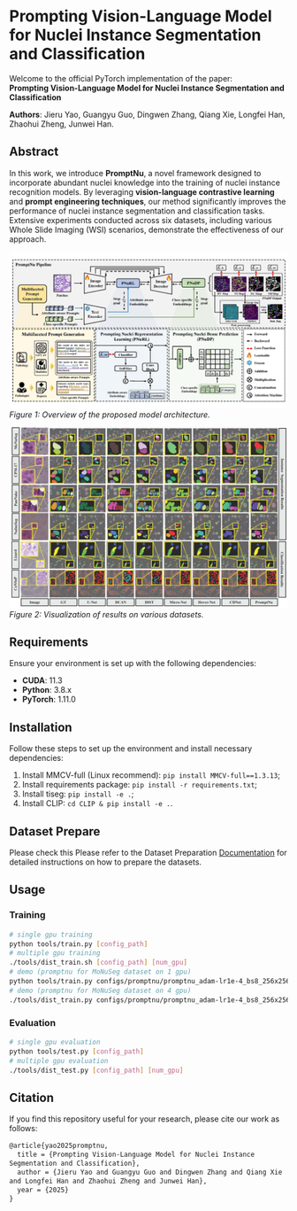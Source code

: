 # **Prompting Vision-Language Model for Nuclei Instance Segmentation and Classification**

Welcome to the official PyTorch implementation of the paper:  
**Prompting Vision-Language Model for Nuclei Instance Segmentation and Classification**

**Authors**: Jieru Yao, Guangyu Guo, Dingwen Zhang, Qiang Xie, Longfei Han, Zhaohui Zheng, Junwei Han.

## **Abstract**
In this work, we introduce **PromptNu**, a novel framework designed to incorporate abundant nuclei knowledge into the training of nuclei instance recognition models. By leveraging **vision-language contrastive learning** and **prompt engineering techniques**, our method significantly improves the performance of nuclei instance segmentation and classification tasks. Extensive experiments conducted across six datasets, including various Whole Slide Imaging (WSI) scenarios, demonstrate the effectiveness of our approach.

![Model Framework](https://github.com/NucleiDet/PromptNu/blob/master/img/framework.jpg?raw=true)  
*Figure 1: Overview of the proposed model architecture.*

![Results Visualization](https://github.com/NucleiDet/PromptNu/blob/master/img/visualization.jpg?raw=true)  
*Figure 2: Visualization of results on various datasets.*

## **Requirements**
Ensure your environment is set up with the following dependencies:

- **CUDA**: 11.3
- **Python**: 3.8.x
- **PyTorch**: 1.11.0

## Installation
Follow these steps to set up the environment and install necessary dependencies:

1. Install MMCV-full (Linux recommend): `pip install MMCV-full==1.3.13`;
2. Install requirements package: `pip install -r requirements.txt`;
3. Install tiseg: `pip install -e .`;
4. Install CLIP: `cd CLIP & pip install -e .`.

## Dataset Prepare 
Please check this 
Please refer to the Dataset Preparation [Documentation](./docs/data_prepare.md) for detailed instructions on how to prepare the datasets.

## Usage
### Training 
```bash
# single gpu training
python tools/train.py [config_path]
# multiple gpu training
./tools/dist_train.sh [config_path] [num_gpu]
# demo (promptnu for MoNuSeg dataset on 1 gpu)
python tools/train.py configs/promptnu/promptnu_adam-lr1e-4_bs8_256x256_300e_monuseg.py
# demo (promptnu for MoNuSeg dataset on 4 gpu)
./tools/dist_train.py configs/promptnu/promptnu_adam-lr1e-4_bs8_256x256_300e_monuseg.py 4
```

### Evaluation
```bash
# single gpu evaluation
python tools/test.py [config_path]
# multiple gpu evaluation
./tools/dist_test.py [config_path] [num_gpu]
```

## Citation
If you find this repository useful for your research, please cite our work as follows:

```
@article{yao2025promptnu,
  title = {Prompting Vision-Language Model for Nuclei Instance Segmentation and Classification},
  author = {Jieru Yao and Guangyu Guo and Dingwen Zhang and Qiang Xie and Longfei Han and Zhaohui Zheng and Junwei Han},
  year = {2025}
}
```
